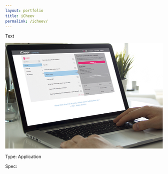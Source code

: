 ```yaml
---
layout: portfolio
title: iCheev
permalink: /icheev/
---
```


Text

![thinkon](/images/icheev.jpg)

Type: Application

Spec: 